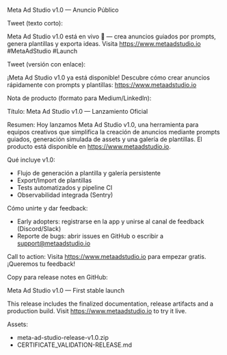 Meta Ad Studio v1.0 — Anuncio Público

Tweet (texto corto):

Meta Ad Studio v1.0 está en vivo 🚀 — crea anuncios guiados por prompts, genera plantillas y exporta ideas. Visita https://www.metaadstudio.io #MetaAdStudio #Launch

Tweet (versión con enlace):

¡Meta Ad Studio v1.0 ya está disponible! Descubre cómo crear anuncios rápidamente con prompts y plantillas: https://www.metaadstudio.io

Nota de producto (formato para Medium/LinkedIn):

Título: Meta Ad Studio v1.0 — Lanzamiento Oficial

Resumen:
Hoy lanzamos Meta Ad Studio v1.0, una herramienta para equipos creativos que simplifica la creación de anuncios mediante prompts guiados, generación simulada de assets y una galería de plantillas. El producto está disponible en https://www.metaadstudio.io.

Qué incluye v1.0:
- Flujo de generación a plantilla y galería persistente
- Export/Import de plantillas
- Tests automatizados y pipeline CI
- Observabilidad integrada (Sentry)

Cómo unirte y dar feedback:
- Early adopters: registrarse en la app y unirse al canal de feedback (Discord/Slack)
- Reporte de bugs: abrir issues en GitHub o escribir a support@metaadstudio.io

Call to action:
Visita https://www.metaadstudio.io para empezar gratis. ¡Queremos tu feedback!

Copy para release notes en GitHub:

Meta Ad Studio v1.0 — First stable launch

This release includes the finalized documentation, release artifacts and a production build. Visit https://www.metaadstudio.io to try it live.

Assets:
- meta-ad-studio-release-v1.0.zip
- CERTIFICATE_VALIDATION-RELEASE.md

